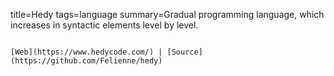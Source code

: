 title=Hedy
tags=language
summary=Gradual programming language, which increases in syntactic elements level by level.
~~~~~~

[Web](https://www.hedycode.com/) | [Source](https://github.com/Felienne/hedy)